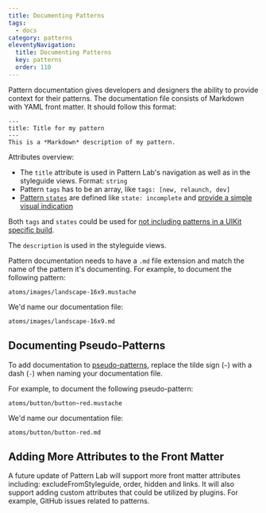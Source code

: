 ```yaml
---
title: Documenting Patterns
tags:
  - docs
category: patterns
eleventyNavigation:
  title: Documenting Patterns
  key: patterns
  order: 110
---
```


Pattern documentation gives developers and designers the ability to provide context for their patterns. The documentation file consists of Markdown with YAML front matter. It should follow this format:

```
---
title: Title for my pattern
---
This is a *Markdown* description of my pattern.
```

Attributes overview:
* The `title` attribute is used in Pattern Lab's navigation as well as in the styleguide views. Format: `string`
* Pattern `tags` has to be an array, like `tags: [new, relaunch, dev]`
* [Pattern `states`](/docs/using-pattern-states/) are defined like `state: incomplete` and [provide a simple visual indication](/docs/using-pattern-states/)

Both `tags` and `states` could be used for [not including patterns in a UIKit specific build](/docs/editing-the-configuration-options/#heading-uikits).

The `description` is used in the styleguide views.

Pattern documentation needs to have a `.md` file extension and match the name of the pattern it's documenting. For example, to document the following pattern:

    atoms/images/landscape-16x9.mustache

We'd name our documentation file:

    atoms/images/landscape-16x9.md

## Documenting Pseudo-Patterns

To add documentation to [pseudo-patterns](/docs/using-pseudo-patterns/), replace the tilde sign (`~`) with a dash (`-`) when naming your documentation file.

For example, to document the following pseudo-pattern:

```
atoms/button/button~red.mustache
```

We'd name our documentation file:

```
atoms/button/button-red.md
```

## Adding More Attributes to the Front Matter

A future update of Pattern Lab will support more front matter attributes including: excludeFromStyleguide, order, hidden and links.
It will also support adding custom attributes that could be utilized by plugins. For example, GitHub issues related to patterns.
